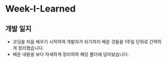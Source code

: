 # Week-I-Learned 
## 개발 일지
- 코딩을 처음 배우기 시작하여 개발자가 되기까지 배운 것들을 1주일 단위로 간략하게 정리했습니다.
- 배운 내용을 보다 자세하게 정리하여 해당 폴더에 담아놨습니다. 
